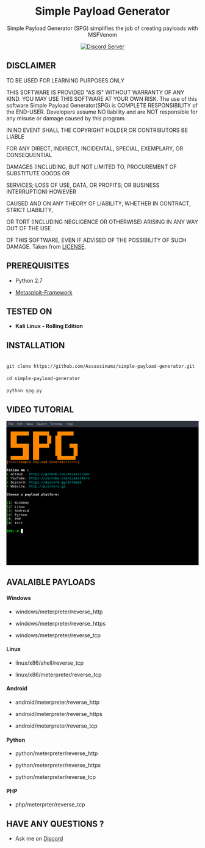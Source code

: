
<h1  align="center">Simple Payload Generator</h1>

<p  align="center">
 Simple Payload Generator (SPG) simplifies the job of creating payloads with MSFVenom
</p>

<p align="center">
  <a href="https://discord.gg/3nfQadt">
    <img src="https://img.shields.io/discord/264666918034604032.svg?color=%237289DA&label=Discord&style=popout-square" alt="Discord Server">
  </a>
  </p>


## DISCLAIMER

<p  align="center">

TO BE USED FOR LEARNING PURPOSES ONLY

</p>

  

THIS SOFTWARE IS PROVIDED "AS IS" WITHOUT WARRANTY OF ANY KIND. YOU MAY USE THIS SOFTWARE AT YOUR OWN RISK. The use of this software Simple Payload Generator(SPG) is COMPLETE RESPONSIBILITY of the END-USER. Developers assume NO liability and are NOT responsible for any misuse or damage caused by this program.

  

IN NO EVENT SHALL THE COPYRIGHT HOLDER OR CONTRIBUTORS BE LIABLE

FOR ANY DIRECT, INDIRECT, INCIDENTAL, SPECIAL, EXEMPLARY, OR CONSEQUENTIAL

DAMAGES (INCLUDING, BUT NOT LIMITED TO, PROCUREMENT OF SUBSTITUTE GOODS OR

SERVICES; LOSS OF USE, DATA, OR PROFITS; OR BUSINESS INTERRUPTION) HOWEVER

CAUSED AND ON ANY THEORY OF LIABILITY, WHETHER IN CONTRACT, STRICT LIABILITY,

OR TORT (INCLUDING NEGLIGENCE OR OTHERWISE) ARISING IN ANY WAY OUT OF THE USE

OF THIS SOFTWARE, EVEN IF ADVISED OF THE POSSIBILITY OF SUCH DAMAGE. Taken from [LICENSE](LICENSE).

  

## PREREQUISITES

* Python 2.7

*  [Metasploit-Framework](https://github.com/rapid7/metasploit-framework)

  

## TESTED ON

*  **Kali Linux - Rolling Edition**

## INSTALLATION
```

git clone https://github.com/Assassinumz/simple-payload-generator.git

cd simple-payload-generator

python spg.py

```
## VIDEO TUTORIAL

<div  align="center">

<a  href="https://youtu.be/xPR_Wyb-Dnk"><img  src="screenshot.png" alt="Tutorial"></a>

</div>

  

## AVALAIBLE PAYLOADS

  

#### Windows

* windows/meterpreter/reverse_http

* windows/meterpreter/reverse_https

* windows/meterpreter/reverse_tcp

  

#### Linux

* linux/x86/shell/reverse_tcp

* linux/x86/meterpreter/reverse_tcp

  

#### Android

* android/meterpreter/reverse_http

* android/meterpreter/reverse_https

* android/meterpreter/reverse_tcp

  

#### Python

* python/meterpreter/reverse_http

* python/meterpreter/reverse_https

* python/meterpreter/reverse_tcp

  

#### PHP

* php/meterprter/reverse_tcp

## HAVE ANY QUESTIONS ?

 - Ask me on [Discord](https://discord.gg/3nfQadt)

